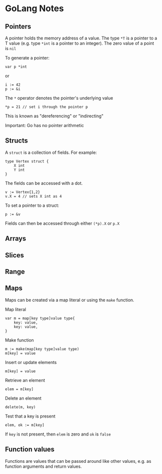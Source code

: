 GoLang Notes
==========
Pointers
--------
A pointer holds the memory address of a value. 
The type `*T` is a pointer to a T value (e.g. type `*int` is a pointer to an integer). 
The zero value of a point is `nil`

To generate a pointer:
```
var p *int
```
or 
```
i := 42
p := &i
```

The `*` operator denotes the pointer's underlying value
```
*p = 21 // set i through the pointer p
```
This is known as "dereferencing" or "indirecting"

Important: Go has no pointer arithmetic

Structs
------
A `struct` is a collection of fields. For example:
```
type Vertex struct {
	X int
	Y int
}
```
The fields can be accessed with a dot.
```
v := Vertex{1,2}
v.X = 4 // sets X int as 4
```
To set a pointer to a struct:
```
p := &v
```
Fields can then be accessed through either `(*p).X` or `p.X`

Arrays
------

Slices
------

Range
------

Maps
-----
Maps can be created via a map literal or using the `make` function.

Map literal
```
var m = map[key type]value type{
	key: value,
	key: value,
}
```

Make function

```
m := make(map[key type]value type)
m[key] = value
```

Insert or update elements
```
m[key] = value
```
Retrieve an element
```
elem = m[key]
```
Delete an element
```
delete(m, key)
```
Test that a key is present
```
elem, ok := m[key]
```
If `key` is not present, then `elem` is zero and `ok` is `false`

Function values
-------
Functions are values that can be passed around like other values, e.g. as function arguments and return values.

